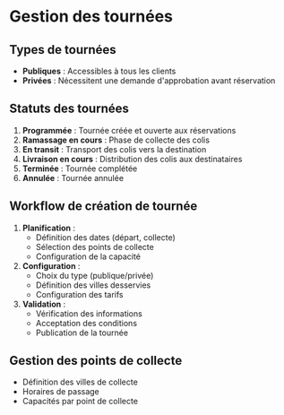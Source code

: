 # Gestion des tournées

## Types de tournées
- **Publiques** : Accessibles à tous les clients
- **Privées** : Nécessitent une demande d'approbation avant réservation

## Statuts des tournées
1. **Programmée** : Tournée créée et ouverte aux réservations
2. **Ramassage en cours** : Phase de collecte des colis
3. **En transit** : Transport des colis vers la destination
4. **Livraison en cours** : Distribution des colis aux destinataires
5. **Terminée** : Tournée complétée
6. **Annulée** : Tournée annulée

## Workflow de création de tournée
1. **Planification** :
   - Définition des dates (départ, collecte)
   - Sélection des points de collecte
   - Configuration de la capacité
2. **Configuration** :
   - Choix du type (publique/privée)
   - Définition des villes desservies
   - Configuration des tarifs
3. **Validation** :
   - Vérification des informations
   - Acceptation des conditions
   - Publication de la tournée

## Gestion des points de collecte
- Définition des villes de collecte
- Horaires de passage
- Capacités par point de collecte